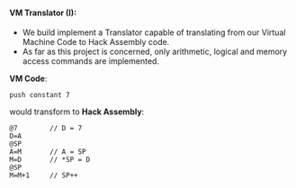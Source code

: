 #### VM Translator (I):
- We build implement a Translator capable of translating from our Virtual Machine Code to Hack Assembly code. 
- As far as this project is concerned, only arithmetic, logical and memory access commands are implemented.

**VM Code**:
``` vm code
push constant 7

```

would transform to **Hack Assembly**:

``` hack assembly
@7        // D = 7
D=A
@SP
A=M       // A = SP
M=D       // *SP = D
@SP
M=M+1     // SP++

```